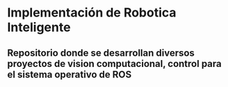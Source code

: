 # Implementación de Robotica Inteligente
## Repositorio donde se desarrollan diversos proyectos de vision computacional, control para el sistema operativo de ROS
